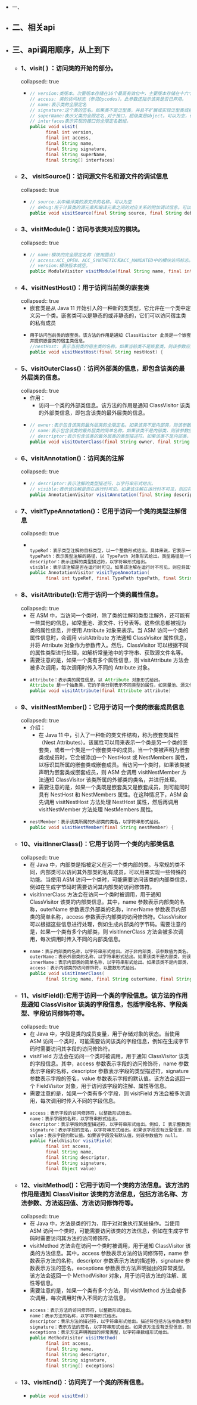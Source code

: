 - 一、
- ## 二、相关api
- ## 三、api调用顺序，从上到下
	- ### 1、visit( ) ：访问类的开始的部分。
	  collapsed:: true
		- ```java
		  // version:类版本。次要版本存储在16个最高有效位中，主要版本存储在十六个最低有效位中
		  // access: 类的访问标志（参见Opcodes）。此参数还指示该类是否已弃用。
		  // name:表示类的全限定名
		  // signature:这个类的签名。如果类不是泛型类，并且不扩展或实现泛型类或接口，则可以为null。
		  // superName:表示父类的全限定名,对于接口，超级类是Object。可以为空，但仅适用于Object类。
		  // interfaces表示实现的接口的全限定名数组。
		  public void visit(
		        final int version,
		        final int access,
		        final String name,
		        final String signature,
		        final String superName,
		        final String[] interfaces)
		  ```
	- ### 2、 visitSource()：访问源文件名和源文件的调试信息
	  collapsed:: true
		- ```java
		  // source:从中编译类的源文件的名称。可以为空
		  // debug:用于计算类的源元素和编译元素之间的对应关系的附加调试信息。可以为空。
		  public void visitSource(final String source, final String debug)
		  ```
	- ### 3、visitModule()：访问与该类对应的模块。
	  collapsed:: true
		- ```java
		  // name:模块的完全限定名称（使用圆点）
		  // access:ACC_OPEN、ACC_SYNTHETIC和ACC_MANDATED中的模块访问标志。
		  // version:模块版本或空。
		  public ModuleVisitor visitModule(final String name, final int access, final String version) 
		  ```
	- ### 4、visitNestHost()：用于访问当前类的嵌套类
	  collapsed:: true
		- 嵌套类是从 Java 11 开始引入的一种新的类类型，它允许在一个类中定义另一个类。嵌套类可以是静态的或非静态的，它们可以访问宿主类的私有成员
		- ```java
		  用于访问当前类的嵌套类。该方法的作用是通知 ClassVisitor 此类是一个嵌套类，
		  并提供嵌套类的宿主类信息。
		  //nestHost: 表示当前类的宿主类的名称。如果当前类不是嵌套类，则该参数应为 null
		  public void visitNestHost(final String nestHost) {
		  ```
	- ### 5、visitOuterClass()：访问外部类的信息，即包含该类的最外层类的信息。
	  collapsed:: true
		- 作用：
			- 访问一个类的外部类信息。该方法的作用是通知 ClassVisitor 该类的外部类信息，即包含该类的最外层类的信息。
		- ```java
		  // owner:表示包含该类的最外层类的全限定名。如果该类不是内部类，则该参数应为 null。
		  // name:表示包含该类的最外层类的简单名称。如果该类不是内部类，则该参数应为 null。
		  // descriptor:表示包含该类的最外层类的类型描述符。如果该类不是内部类，则该参数应为 null。
		  public void visitOuterClass(final String owner, final String name, final String descriptor) 
		  ```
	- ### 6、visitAnnotation()：访问类的注解
	  collapsed:: true
		- ```java
		  // descriptor:表示注解的类型描述符，以字符串形式给出。
		  // visible:表示该注解是否在运行时可见。如果该注解在运行时不可见，则应将其设置为 false。
		  public AnnotationVisitor visitAnnotation(final String descriptor, final boolean visible) {
		  ```
	- ### 7、visitTypeAnnotation()：它用于访问一个类的类型注解信息
	  collapsed:: true
		- ```java
		  
		  typeRef：表示类型注解的目标类型，以一个整数形式给出。具体来说，它表示一个指向字节码中某个类型的引用。在 Java 字节码中，类型引用是一个复杂的概念，它可以表示类的继承关系、方法的参数和返回值类型、字段的类型等。
		  typePath：表示类型注解的路径，以 TypePath 对象形式给出。类型路径是一个用于描述类型注解的位置信息的对象，它可以表示类型引用的具体位置，如类的继承链中的哪个位置、方法参数的哪个位置等。
		  descriptor：表示注解的类型描述符，以字符串形式给出。
		  visible：表示该注解是否在运行时可见。如果该注解在运行时不可见，则应将其设置为 false。
		  public AnnotationVisitor visitTypeAnnotation(
		        final int typeRef, final TypePath typePath, final String descriptor, final boolean visible)
		  ```
	- ### 8、visitAttribute():它用于访问一个类的属性信息。
	  collapsed:: true
		- 在 ASM 中，当访问一个类时，除了类的注解和类型注解外，还可能有一些其他的信息，如常量池、源文件、行号表等。这些信息都被视为类的属性信息，并使用 Attribute 对象来表示。当 ASM 访问一个类的属性信息时，会调用 visitAttribute 方法通知 ClassVisitor 属性信息，并将 Attribute 对象作为参数传入。然后，ClassVisitor 可以根据不同的属性类型进行处理，如解析常量池中的字符串、获取源文件名等。
		- 需要注意的是，如果一个类有多个属性信息，则 visitAttribute 方法会被多次调用，每次调用时传入不同的 Attribute 对象。
		- ```java
		  attribute：表示类的属性信息，以 Attribute 对象形式给出。
		  Attribute 是一个抽象类，它的子类分别表示不同类型的属性，如常量池、源文件、行号表等。
		  public void visitAttribute(final Attribute attribute)
		  ```
	- ### 9、visitNestMember()：它用于访问一个类的嵌套成员信息
	  collapsed:: true
		- 介绍：
			- 在 Java 11 中，引入了一种新的类文件结构，称为嵌套类属性（Nest Attributes）。该属性可以用来表示一个类是另一个类的嵌套类，或者一个类是一个嵌套类中的成员。当一个类被声明为嵌套类或成员时，它会被添加一个 NestHost 或 NestMembers 属性，以标识其所属的嵌套类或嵌套成员。当访问一个类时，如果该类被声明为嵌套类或嵌套成员，则 ASM 会调用 visitNestMember 方法通知 ClassVisitor 该类所属的外部类的类名，并进行处理。
			- 需要注意的是，如果一个类既是嵌套类又是嵌套成员，则可能同时具有 NestHost 和 NestMembers 属性。在这种情况下，ASM 会先调用 visitNestHost 方法处理 NestHost 属性，然后再调用 visitNestMember 方法处理 NestMembers 属性。
		- ```java
		  nestMember：表示该类所属的外部类的类名，以字符串形式给出。
		  public void visitNestMember(final String nestMember) {
		  ```
	- ### 10、visitInnerClass()：它用于访问一个类的内部类信息
	  collapsed:: true
		- 在 Java 中，内部类是指被定义在另一个类内部的类。与常规的类不同，内部类可以访问其外部类的私有成员，可以用来实现一些特殊的功能。当使用 ASM 访问一个类时，可能需要访问该类的内部类信息，例如在生成字节码时需要访问其内部类的访问修饰符。
		- visitInnerClass 方法会在访问一个类时被调用，用于通知 ClassVisitor 该类的内部类信息。其中，name 参数表示内部类的名称，outerName 参数表示外部类的名称，innerName 参数表示内部类的简单名称，access 参数表示内部类的访问修饰符。ClassVisitor 可以根据这些信息进行处理，例如生成内部类的字节码。需要注意的是，如果一个类有多个内部类，则 visitInnerClass 方法会被多次调用，每次调用时传入不同的内部类信息。
		- ```java
		  name：表示内部类的名称，以字符串形式给出。对于非内部类，该参数值为类名。
		  outerName：表示外部类的名称，以字符串形式给出。如果该类不是内部类，则该参数值为 null。
		  innerName：表示内部类的简单名称，以字符串形式给出。如果该类不是内部类，则该参数值为 null。
		  access：表示内部类的访问修饰符，以整数形式给出。
		  public void visitInnerClass(
		        final String name, final String outerName, final String innerName, final int access) 
		  ```
	- ### 11、visitField():它用于访问一个类的字段信息。该方法的作用是通知 ClassVisitor 该类的字段信息，包括字段名称、字段类型、字段访问修饰符等。
	  collapsed:: true
		- 在 Java 中，字段是类的成员变量，用于存储对象的状态。当使用 ASM 访问一个类时，可能需要访问该类的字段信息，例如在生成字节码时需要访问其字段的访问修饰符。
		- visitField 方法会在访问一个类时被调用，用于通知 ClassVisitor 该类的字段信息。其中，access 参数表示字段的访问修饰符，name 参数表示字段的名称，descriptor 参数表示字段的类型描述符，signature 参数表示字段的签名，value 参数表示字段的默认值。该方法会返回一个 FieldVisitor 对象，用于访问该字段的注解、属性等信息。
		- 需要注意的是，如果一个类有多个字段，则 visitField 方法会被多次调用，每次调用时传入不同的字段信息。
		- ```java
		  access：表示字段的访问修饰符，以整数形式给出。
		  name：表示字段的名称，以字符串形式给出。
		  descriptor：表示字段的类型描述符，以字符串形式给出。例如，I 表示整数类型，Ljava/lang/String; 表示字符串类型。
		  signature：表示字段的签名，以字符串形式给出。如果该字段没有泛型信息，则该参数值为 null。
		  value：表示字段的默认值。如果该字段没有默认值，则该参数值为 null。
		  public FieldVisitor visitField(
		        final int access,
		        final String name,
		        final String descriptor,
		        final String signature,
		        final Object value) 
		  ```
	- ### 12、visitMethod()：它用于访问一个类的方法信息。该方法的作用是通知 ClassVisitor 该类的方法信息，包括方法名称、方法参数、方法返回值、方法访问修饰符等。
	  collapsed:: true
		- 在 Java 中，方法是类的行为，用于对对象执行某些操作。当使用 ASM 访问一个类时，可能需要访问该类的方法信息，例如在生成字节码时需要访问其方法的访问修饰符。
		- visitMethod 方法会在访问一个类时被调用，用于通知 ClassVisitor 该类的方法信息。其中，access 参数表示方法的访问修饰符，name 参数表示方法的名称，descriptor 参数表示方法的描述符，signature 参数表示方法的签名，exceptions 参数表示方法声明抛出的异常类型。该方法会返回一个 MethodVisitor 对象，用于访问该方法的注解、属性等信息。
		- 需要注意的是，如果一个类有多个方法，则 visitMethod 方法会被多次调用，每次调用时传入不同的方法信息。
		- ```java
		  access：表示方法的访问修饰符，以整数形式给出。
		  name：表示方法的名称，以字符串形式给出。
		  descriptor：表示方法的描述符，以字符串形式给出。描述符包括方法参数类型和返回值类型，以及一些标志位。例如，(Ljava/lang/String;)V 表示只有一个参数类型为 java.lang.String，返回值类型为 void 的方法。
		  signature：表示方法的签名，以字符串形式给出。如果该方法没有泛型信息，则该参数值为 null。
		  exceptions：表示方法声明抛出的异常类型，以字符串数组形式给出。
		  public MethodVisitor visitMethod(
		        final int access,
		        final String name,
		        final String descriptor,
		        final String signature,
		        final String[] exceptions) 
		  ```
	- ### 13、visitEnd()：访问完了一个类的所有信息。
		- ```java
		  public void visitEnd()
		  ```